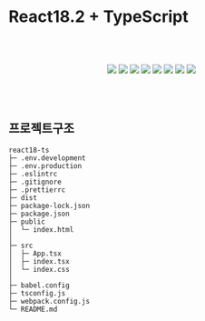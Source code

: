 # React18.2 + TypeScript

<br><br>

<div align="center">
	<img src="https://img.shields.io/badge/React-61DAFB?style=flat&logo=React&logoColor=white" />
	<img src="https://img.shields.io/badge/TypeScript-3178C6?style=flat&logo=TypeScript&logoColor=white" />
	<img src="https://img.shields.io/badge/JavaScript-F7DF1E?style=flat&logo=JavaScript&logoColor=white" />
	<img src="https://img.shields.io/badge/HTML5-E34F26?style=flat&logo=HTML5&logoColor=white" />
	<img src="https://img.shields.io/badge/CSS3-1572B6?style=flat&logo=CSS3&logoColor=white" />
	<img src="https://img.shields.io/badge/Webpack-8DD6F9?style=flat&logo=Webpack&logoColor=white" />
		<img src="https://img.shields.io/badge/ESLint-4B32C3?style=flat&logo=ESLint&logoColor=white" />
	<img src="https://img.shields.io/badge/Prettier-F7B93E?style=flat&logo=Prettier&logoColor=white" />
</div>


<br><br>

## 프로젝트구조

```
react18-ts
├─ .env.development
├─ .env.production
├─ .eslintrc
├─ .gitignore
├─ .prettierrc
├─ dist
├─ package-lock.json
├─ package.json
├─ public
│  └─ index.html
│
├─ src
│  ├─ App.tsx
│  ├─ index.tsx
│  └─ index.css
│
├─ babel.config
├─ tsconfig.js
├─ webpack.config.js
└─ README.md
```
